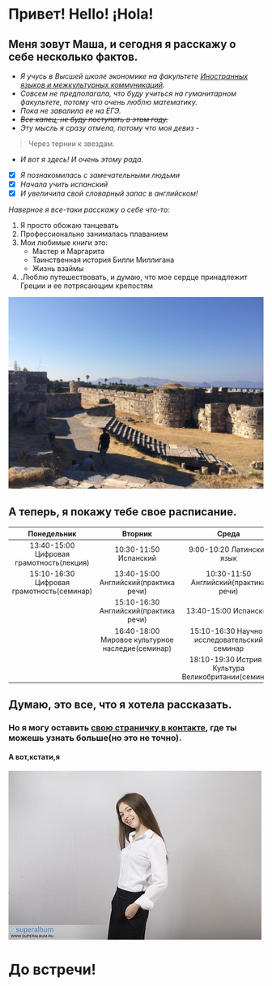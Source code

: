 # Привет! Hello! ¡Hola!
## Меня зовут Маша, и сегодня я расскажу о себе несколько фактов.


*  *Я учусь в Высшей школе экономике на факультете [Иностранных языков и межкультурных коммуникаций](https://www.hse.ru/ba/lang/).*
*  *Совсем не предполагала, что буду учиться на гуманитарном факультете, потому что очень люблю математику.*
*  *_Пока не завалила ее на ЕГЭ._*
*  *~~Все капец, не буду поступать в этом году.~~*
*  *Эту мысль я сразу отмела, потому что моя девиз -*
> Через тернии к звездам.
*  *И вот я здесь! И очень этому рада.*

*  [x] *Я познакомилась с замечательными людьми*
*  [x] *Начала учить испанский*
*  [x] *И увеличила свой словарный запас в английском!*

*Наверное я все-таки расскажу о себе что-то:*
1. Я просто обожаю танцевать
2. Профессионально занималась плаванием
3. Мои любимые книги это:
    * Мастер и Маргарита
    * Таинственная история Билли Миллигана
    * Жизнь взаймы
4. .Люблю путешествовать, и думаю, что мое сердце принадлежит Греции и ее потрясающим крепостям

![](https://github.com/msidelnikova/hw1/blob/master/IMG_9801.JPG) 


                  
## А теперь, я покажу тебе свое расписание.
 
Понедельник|Вторник|Среда|Четверг|Пятница
|:-:|:-:|:-:|:-:|:-:
|13:40-15:00 Цифровая грамотность(лекция)|10:30-11:50 Испанский|9:00-10:20 Латинский язык|12:10-13:30 Английский(практическое занятие)|12:10-13:30 Испанский
|15:10-16:30 Цифровая грамотность(семинар)|13:40-15:00 Английский(практика речи)|10:30-11:50 Английский(практика речи)|13:40-15:00 Английский(фонетика)|15:10-16:30 Истрия и Культура Великобритании(леккция)
||15:10-16:30 Английский(практика речи)|13:40-15:00 Испанский|15:10-16:30 Английский(грамматика)|16:40-18:00 Мировое культурное наследие(лекция)
||16:40-18:00 Мировое культурное наследие(семинар)|15:10-16:30 Научно-исследовательский семинар|16:40-18:00 Английский(грамматика)||
|||18:10-19:30 Истрия и Культура Великобритании(семинар)|||

## Думаю, это все, что я хотела рассказать.
### Но я могу оставить [свою страничку в контакте](https://vk.com/sidelnikova_maria), где ты можешь узнать больше(но это не точно).

#### А вот,кстати,я

![](https://github.com/msidelnikova/hw1/blob/master/IMG_7122.JPG)            

# До встречи!
